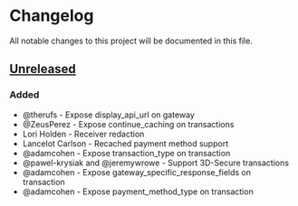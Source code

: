 # Changelog

All notable changes to this project will be documented in this file.

## [Unreleased]
### Added

- @therufs - Expose display_api_url on gateway
- @ZeusPerez - Expose continue_caching on transactions
- Lori Holden - Receiver redaction
- Lancelot Carlson - Recached payment method support
- @adamcohen - Expose transaction_type on transaction
- @pawel-krysiak and @jeremywrowe - Support 3D-Secure transactions
- @adamcohen - Expose gateway_specific_response_fields on transaction
- @adamcohen - Expose payment_method_type on transaction


[Unreleased]: https://github.com/spreedly/spreedly-gem/compare/v2.0.18...HEAD